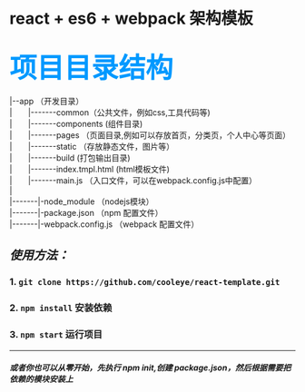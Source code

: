 # react + es6 + webpack 架构模板

<font color="#0099ff" size=12  face="微软雅黑">项目目录结构</font>
-----------------
|--app （开发目录）    
|&emsp;&emsp;|-------common（公共文件，例如css,工具代码等)  
|&emsp;&emsp;|-------components  (组件目录)  
|&emsp;&emsp;|-------pages （页面目录,例如可以存放首页，分类页，个人中心等页面）  
|&emsp;&emsp;|-------static （存放静态文件，图片等）  
|&emsp;&emsp;|-------build (打包输出目录)  
|&emsp;&emsp;|-------index.tmpl.html (html模板文件)  
|&emsp;&emsp;|-------main.js （入口文件，可以在webpack.config.js中配置）  
|  
|-------|-node_module （nodejs模块）    
|-------|-package.json （npm 配置文件）   
|-------|-webpack.config.js （webpack 配置文件）   

_使用方法：_
-----------------

### 1. `git clone https://github.com/cooleye/react-template.git`

### 2. `npm install` 安装依赖
### 3. `npm start` 运行项目


-----------------------------------------

#### *或者你也可以从零开始，先执行 npm init,创建 package.json，然后根据需要把依赖的模块安装上*
